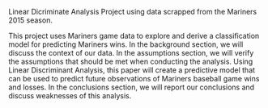 Linear Dicriminate Analysis Project using data scrapped from the Mariners 2015 season.

This project uses Mariners game data to explore and derive a classification model for predicting Mariners wins.
In the background section, we will discuss the context of our data. In the assumptions section, 
we will verify the assumptions that should be met when conducting the analysis. 
Using Linear Discriminant Analysis, this paper will create a predictive model that can be used to predict future observations of Mariners baseball game wins and losses. 
In the conclusions section, we will report our conclusions and discuss weaknesses of this analysis.
